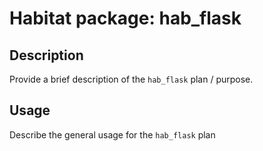 # Habitat package: hab_flask

## Description

Provide a brief description of the `hab_flask` plan / purpose.

## Usage

Describe the general usage for the `hab_flask` plan
